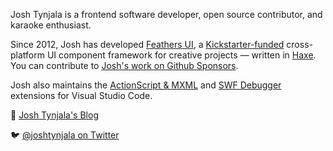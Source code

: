<!--
**joshtynjala/joshtynjala** is a ✨ _special_ ✨ repository because its `README.md` (this file) appears on your GitHub profile.

Here are some ideas to get you started:

- 🔭 I’m currently working on ...
- 🌱 I’m currently learning ...
- 👯 I’m looking to collaborate on ...
- 🤔 I’m looking for help with ...
- 💬 Ask me about ...
- 📫 How to reach me: ...
- 😄 Pronouns: ...
- ⚡ Fun fact: ...
-->

Josh Tynjala is a frontend software developer, open source contributor, and karaoke enthusiast.

Since 2012, Josh has developed [Feathers UI](https://feathersui.com/), a [Kickstarter-funded](https://www.kickstarter.com/projects/feathersui/feathers-ui-cross-platform-components-for-haxe-and-openfl) cross-platform UI component framework for creative projects — written in [Haxe](https://haxe.org/). You can contribute to [Josh's work on Github Sponsors](https://github.com/sponsors/joshtynjala).

Josh also maintains the [ActionScript & MXML](https://marketplace.visualstudio.com/items?itemName=bowlerhatllc.vscode-nextgenas) and [SWF Debugger](https://marketplace.visualstudio.com/items?itemName=bowlerhatllc.vscode-swf-debug) extensions for Visual Studio Code.

📜 [Josh Tynjala's Blog](https://joshblog.net/)

🐦 [@joshtynjala on Twitter](https://twitter.com/joshtynjala)
